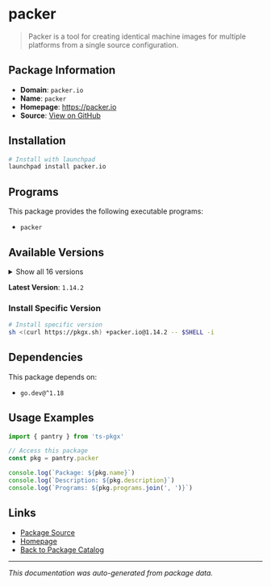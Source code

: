 # packer

> Packer is a tool for creating identical machine images for multiple platforms from a single source configuration.

## Package Information

- **Domain**: `packer.io`
- **Name**: `packer`
- **Homepage**: https://packer.io
- **Source**: [View on GitHub](https://github.com/pkgxdev/pantry/tree/main/projects/packer.io/package.yml)

## Installation

```bash
# Install with launchpad
launchpad install packer.io
```

## Programs

This package provides the following executable programs:

- `packer`

## Available Versions

<details>
<summary>Show all 16 versions</summary>

- `1.14.2`, `1.14.1`, `1.14.0`, `1.13.1`, `1.13.0`
- `1.12.0`, `1.11.2`, `1.11.1`, `1.11.0`, `1.10.3`
- `1.10.2`, `1.10.1`, `1.9.5`, `1.9.4`, `1.9.3`
- `1.9.2`

</details>

**Latest Version**: `1.14.2`

### Install Specific Version

```bash
# Install specific version
sh <(curl https://pkgx.sh) +packer.io@1.14.2 -- $SHELL -i
```

## Dependencies

This package depends on:

- `go.dev@^1.18`

## Usage Examples

```typescript
import { pantry } from 'ts-pkgx'

// Access this package
const pkg = pantry.packer

console.log(`Package: ${pkg.name}`)
console.log(`Description: ${pkg.description}`)
console.log(`Programs: ${pkg.programs.join(', ')}`)
```

## Links

- [Package Source](https://github.com/pkgxdev/pantry/tree/main/projects/packer.io/package.yml)
- [Homepage](https://packer.io)
- [Back to Package Catalog](../../package-catalog.md)

---

*This documentation was auto-generated from package data.*
